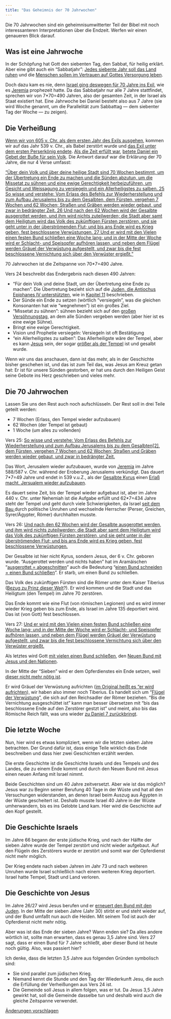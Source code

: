 ```yaml
---
title: "Das Geheimnis der 70 Jahrwochen"
---
```



Die 70 Jahrwochen sind ein geheimnisumwitterter Teil der Bibel mit noch interessanteren Interpretationen über die Endzeit. Werfen wir einen genaueren Blick darauf.


## Was ist eine Jahrwoche

<a name="f6e6"></a>
In der Schöpfung hat Gott den siebenten Tag, den Sabbat, für heilig erklärt. Aber eine gibt auch ein “Sabbatjahr”: [Jedes siebente Jahr soll das Land ruhen](https://www.bibleserver.com/SLT/3.Mose25%2C1-7) und die [Menschen sollen im Vertrauen auf Gottes Versorgung leben](https://www.bibleserver.com/SLT/3.Mose25%2C20-22).

Doch dazu kam es nie, denn [Israel ging deswegen für 70 Jahre ins Exil](https://www.bibleserver.com/SLT/2.Chronik36%2C20-21), wie es [Jeremia](https://www.bibleserver.com/SLT/Jeremia25%2C11-12) prophezeit hatte. Da das Sabbatjahr nur alle 7 Jahre stattfindet, sprechen wir von 7*70=490 Jahren, also der gesamten Zeit, in der Israel als Staat existiert hat. Eine Jahrwoche bei Daniel besteht also aus 7 Jahre (sie wird Woche genannt, um die Parallelität zum Sabbattag — dem siebenter Tag der Woche — zu zeigen).


## Die Verheißung

<a name="1bc2"></a>
[Wenn wir von 605 v. Chr. als dem ersten Jahr des Exils ausgehen](https://seminary.bju.edu/theology-in-3d/so-was-it-70-years-or-not/), kommen wir auf das Jahr 539 v. Chr., als Babel zerstört wurde und [das Exil unter dem ersten Perserkönig endete](https://www.bibleserver.com/SLT/2.Chronik36%2C22-23). [Als die Zeit erfüllt war](https://www.bibleserver.com/SLT/Daniel9%2C1-2), [betete Daniel ein Gebet der Buße für sein Volk](https://www.bibleserver.com/SLT/Daniel9%2C3-19). Die Antwort darauf war die Erklärung der 70 Jahre, die nur 4 Verse umfasst:

[“Über dein Volk und über deine heilige Stadt sind 70 Wochen bestimmt, um der Übertretung ein Ende zu machen und die Sünden abzutun, um die Missetat zu sühnen und eine ewige Gerechtigkeit herbeizuführen, um Gesicht und Weissagung zu versiegeln und ein Allerheiligstes zu salben. 25 So wisse und verstehe: Vom Erlass des Befehls zur Wiederherstellung und zum Aufbau Jerusalems bis zu dem Gesalbten, dem Fürsten, vergehen 7 Wochen und 62 Wochen; Straßen und Gräben werden wieder gebaut, und zwar in bedrängter Zeit. 26 Und nach den 62 Wochen wird der Gesalbte ausgerottet werden, und ihm wird nichts zuteilwerden; die Stadt aber samt dem Heiligtum wird das Volk des zukünftigen Fürsten zerstören, und sie geht unter in der überströmenden Flut; und bis ans Ende wird es Krieg geben, fest beschlossene Verwüstungen. 27 Und er wird mit den Vielen einen festen Bund schließen eine Woche lang; und in der Mitte der Woche wird er Schlacht- und Speisopfer aufhören lassen, und neben dem Flügel werden Gräuel der Verwüstung aufgestellt, und zwar bis die fest beschlossene Vernichtung sich über den Verwüster ergießt.”](https://www.bibleserver.com/SLT/Daniel9%2C24-27)

70 Jahrwochen ist die Zeitspanne von 70*7=490 Jahre.

Vers 24 beschreibt das Endergebnis nach diesen 490 Jahren:

- “Für dein Volk und deine Stadt, um der Übertretung eine Ende zu machen”. Die Übertretung bezieht sich auf die [Juden, die Antiochus Epiphanes IV unterstützten](https://www.bibleserver.com/SLT/Daniel9%2C24-27), wie in [Kapitel 11](https://www.bibleserver.com/SLT/Daniel11%2C32) beschrieben.
- Der Sünde ein Ende zu setzen (wörtlich “versiegeln”, was die gleichen Konsonanten hat wie “wegnehmen”) ist ein großes Ziel.
- “Missetat zu sühnen”: sühnen bezieht sich auf den [großen Versöhnungstag](https://www.bibleserver.com/SLT/3.Mose16), an dem alle Sünden vergeben werden (aber hier ist es eine ewige Sühne).
- Bringt eine ewige Gerechtigkeit.
- Vision und Prophetie versiegeln: Versiegeln ist oft Bestätigung
- “ein Allerheiligstes zu salben”: Das Allerheiligste wäre der Tempel, aber es kann [Jesus](https://www.bibleserver.com/SLT/R%C3%B6mer3%2C25) sein, der sogar [größer als der Tempel](https://www.bibleserver.com/SLT/Matth%C3%A4us12%2C6) ist und gesalbt wurde.


Wenn wir uns das anschauen, dann ist das mehr, als in der Geschichte bisher geschehen ist, und das ist zum Teil das, was Jesus am Kreuz getan hat: Er ist für unsere Sünden gestorben, er hat uns durch den Heiligen Geist seine Gebote ins Herz geschrieben und vieles mehr.


## Die 70 Jahrwochen

<a name="d777"></a>
Lassen Sie uns den Rest auch noch aufschlüsseln. Der Rest soll in drei Teile geteilt werden:

- 7 Wochen (Erlass, den Tempel wieder aufzubauen)
- 62 Wochen (der Tempel ist gebaut)
- 1 Woche (um alles zu vollenden)


Vers 25: [So wisse und verstehe: Vom Erlass des Befehls zur Wiederherstellung und zum Aufbau Jerusalems bis zu dem Gesalbten[2], dem Fürsten, vergehen 7 Wochen und 62 Wochen; Straßen und Gräben werden wieder gebaut, und zwar in bedrängter Zeit.](https://www.bibleserver.com/SLT/Daniel9%2C25)

Das Wort, Jerusalem wieder aufzubauen, wurde von [Jeremia](https://www.bibleserver.com/SLT/Jeremia30%2C18) im Jahre 588/587 v. Chr. während der Eroberung Jerusalems verkündigt. Das dauert 7*7=49 Jahre und endet in 539 v.u.Z., als der [Gesalbte Kyrus](https://www.bibleserver.com/SLT/Jesaja45%2C1) einen [Erlaß macht, Jersualem wieder aufzubauen](https://www.bibleserver.com/SLT/2.Chronik36%2C22-23).

Es dauert seine Zeit, bis der Tempel wieder aufgebaut ist, aber im Jahre 440 v. Chr. unter Nehemiah ist die Aufgabe erfüllt und 62*7=434 Jahre steht der Tempel und geht durch viele Schwierigkeiten, da Israel [seit dem Bau ](https://www.bibleserver.com/SLT/Nehemia4)durch politische Unruhen und wechselnde Herrscher (Perser, Greichen, Syrer/Ägypter, Römer) durchhalten musste.

Vers 26: [Und nach den 62 Wochen wird der Gesalbte ausgerottet werden, und ihm wird nichts zuteilwerden; die Stadt aber samt dem Heiligtum wird das Volk des zukünftigen Fürsten zerstören, und sie geht unter in der überströmenden Flut; und bis ans Ende wird es Krieg geben, fest beschlossene Verwüstungen.](https://www.bibleserver.com/SLT/Daniel9%2C26)

Der Gesalbte ist hier nicht Kyrus, sondern Jesus, der 6 v. Chr. geboren wurde. “Ausgerottet werden und nichts haben” hat im Aramäischen “[ausgerottet = abgeschnitten](https://biblehub.com/interlinear/daniel/9-26.htm)” auch die Bedeutung “[einen Bund schneiden = einen Bund schließen](https://biblehub.com/hebrew/3772.htm)”. Er starb, um einen Bund zu schließen.

Das Volk des zukünftigen Fürsten sind die Römer unter dem Kaiser Tiberius ([Bezug zu Prinz dieser Welt](https://www.bibleserver.com/SLT/Johannes12%2C31)?). Er wird kommen und die Stadt und das Heiligtum (den Tempel) im Jahre 70 zerstören.

Das Ende kommt wie eine Flut (von römischen Legionen) und es wird immer wieder Krieg geben bis zum Ende, als Israel im Jahre 135 deportiert wird. Das ist (von Gott) fest beschlossen.

Vers 27: [Und er wird mit den Vielen einen festen Bund schließen eine Woche lang; und in der Mitte der Woche wird er Schlacht- und Speisopfer aufhören lassen, und neben dem Flügel werden Gräuel der Verwüstung aufgestellt, und zwar bis die fest beschlossene Vernichtung sich über den Verwüster ergießt.](https://www.bibleserver.com/SLT/Daniel9%2C27)

Als letztes wird Gott [mit vielen einen Bund schließen](https://www.bibleserver.com/SLT/Jeremia31%2C31-34), den [Neuen Bund mit Jesus und den Nationen](https://www.bibleserver.com/SLT/Hebr%C3%A4er8%2C6).

In der Mitte der “Sieben” wird er dem Opferdienstes ein Ende setzen, weil [dieser nicht mehr nötig ist](https://www.bibleserver.com/SLT/Hebr%C3%A4er10%2C1-18).

Er wird Gräuel der Verwüstung aufrichten ([im Original heißt es “er wird aufrichten](https://biblehub.com/interlinear/daniel/9-27.htm)), wir haben also immer noch Tiberius. Es handelt sich um “[Flügel der Verwüstung](https://biblehub.com/interlinear/daniel/9-27.htm)”, die sich auf den Reichsadler der Römer beziehen. “Bis die Vernichtung ausgeschüttet ist” kann man besser übersetzen mit “bis das beschlossene Ende auf den Zerstörer gestzt ist” und meint, also bis das Römische Reich fällt, was uns wieder [zu Daniel 7 zurückbringt](../../../../bible/daniel/expl/the-four-kingdoms-in-daniel).


## Die letzte Woche

<a name="1ed3"></a>
Nun, hier wird es etwas kompliziert, wenn wir die letzten sieben Jahre betrachten. Der Grund dafür ist, dass einige Teile wirklich das Ende beschreiben und dass hier zwei Geschichten erzählt werden.

Die erste Geschichte ist die Geschichte Israels und des Tempels und des Landes, die zu einem Ende kommt und durch den Neuen Bund mit Jesus einen neuen Anfang mit Israel nimmt.

Beide Geschichten sind um 40 Jahre zeitversetzt. Aber wie ist das möglich? Jesus war zu Beginn seiner Berufung 40 Tage in der Wüste und hat all den Versuchungen widerstanden, an denen Israel beim Auszug aus Ägypten in der Wüste gescheitert ist. Deshalb musste Israel 40 Jahre in der Wüste umherwandern, bis es ins Gelobte Land kam. Hier wird die Geschichte auf den Kopf gestellt.


## Die Geschichte Israels

<a name="76e7"></a>
Im Jahre 66 begann der erste jüdische Krieg, und nach der Hälfte der sieben Jahre wurde der Tempel zerstört und nicht wieder aufgebaut. Auf den Flügeln des Zerstörers wurde er zerstört und somit war der Opferdienst nicht mehr möglich.

Der Krieg endete nach sieben Jahren im Jahr 73 und nach weiteren Unruhen wurde Israel schließlich nach einem weiteren Krieg deportiert. Israel hatte Tempel, Stadt und Land verloren.


## Die Geschichte von Jesus

<a name="abfc"></a>
Im Jahre 26/27 wird Jesus berufen und er [erneuert den Bund mit den Juden](https://www.bibleserver.com/SLT/Matth%C3%A4us15%2C23-24). In der Mitte der sieben Jahre (Jahr 30) stirbt er und steht wieder auf, und der Bund umfaßt nun auch die Heiden. Mit seinem Tod ist auch der Opferdienst nicht mehr nötig.

Aber was ist das Ende der sieben Jahre? Wann enden sie? Da alles andere wörtlich ist, sollte man erwarten, dass es genau 3,5 Jahre sind. Vers 27 sagt, dass er einen Bund für 7 Jahre schließt, aber dieser Bund ist heute noch gültig. Also, was passiert hier?

Ich denke, dass die letzten 3,5 Jahre aus folgenden Gründen symbolisch sind:

- Sie sind parallel zum jüdischen Krieg.
- Niemand kennt die Stunde und den Tag der Wiederkunft Jesu, die auch die Erfüllung der Verheißungen aus Vers 24 ist.
- Die Gemeinde soll Jesus in allem folgen, was er tut. Da Jesus 3,5 Jahre gewirkt hat, soll die Gemeinde dasselbe tun und deshalb wird auch die gleiche Zeitspanne verwendet.




[Änderungen vorschlagen](https://github.com/revelation-today/revelation-today/blob/main/exampleSite/content/docs/bible/daniel/expl/the-70-year-weeks.de.md)
